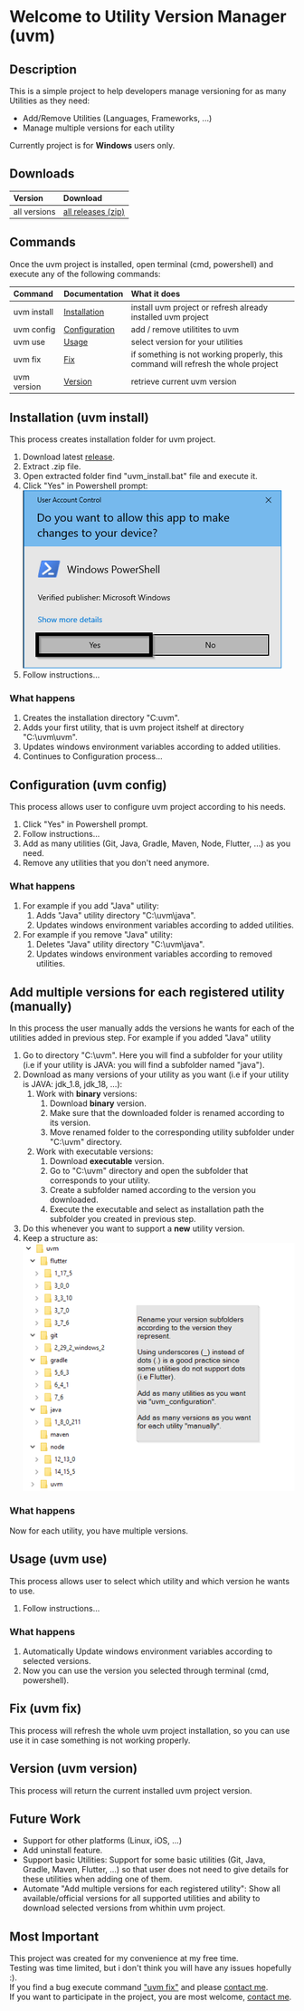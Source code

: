 # Welcome to Utility Version Manager (uvm)

## Description
This is a simple project to help developers manage versioning for as many Utilities as they need:
- Add/Remove Utilities (Languages, Frameworks, ...)
- Manage multiple versions for each utility  

Currently project is for **Windows** users only.

## Downloads

| Version         | Download                                                                 |
| :-------------- | :----------------------------------------------------------------------- |
| all versions    | [all releases (zip)](https://github.com/Panaith/uvm.github.io/releases)  |

## Commands
Once the uvm project is installed, open terminal (cmd, powershell) and execute any of the following commands:

| Command               | Documentation                                            | What it does                                                                      |
| :-------------------- | :------------------------------------------------------- | :-------------------------------------------------------------------------------- |
| uvm install           | [Installation](#installation-uvm-install)                | install uvm project or refresh already installed uvm project                      |
| uvm config            | [Configuration](#configuration-uvm-config)               | add / remove utilitites to uvm                                                    |
| uvm use               | [Usage](#usage-uvm-use)                                  | select version for your utilities                                                 |
| uvm fix               | [Fix](#fix-uvm-fix)                                      | if something is not working properly, this command will refresh the whole project |
| uvm version           | [Version](#version-uvm-version)                          | retrieve current uvm version                                                      |


## Installation (uvm install)
This process creates installation folder for uvm project.
1. Download latest [release](https://github.com/Panaith/uvm.github.io/releases/latest).
1. Extract .zip file.
1. Open extracted folder find "uvm_install.bat" file and execute it.
1. Click "Yes" in Powershell prompt:  
   ![powershell admin mode](./readmePics/powershell_admin_mode.png)
1. Follow instructions...

### What happens
1. Creates the installation directory "C:uvm".
1. Adds your first utility, that is uvm project itshelf at directory "C:\uvm\uvm".
1. Updates windows environment variables according to added utilities.
1. Continues to Configuration process...

## Configuration (uvm config)
This process allows user to configure uvm project according to his needs.
1. Click "Yes" in Powershell prompt.
1. Follow instructions...
1. Add as many utilities (Git, Java, Gradle, Maven, Node, Flutter, ...) as you need.
1. Remove any utilities that you don't need anymore.

### What happens
1. For example if you add "Java" utility:
    1. Adds "Java" utility directory "C:\uvm\java".
    1. Updates windows environment variables according to added utilities.
1. For example if you remove "Java" utility:
    1. Deletes "Java" utility directory "C:\uvm\java".
    1. Updates windows environment variables according to removed utilities.

## Add multiple versions for each registered utility (manually)
In this process the user manually adds the versions he wants for each of the utilities added in previous step.
For example if you added "Java" utility
1. Go to directory "C:\uvm". Here you will find a subfolder for your utility (i.e if your utility is JAVA: you will find a subfolder named "java").
1. Download as many versions of your utility as you want (i.e if your utility is JAVA: jdk_1.8, jdk_18, ...):
    1. Work with **binary** versions:
        1. Download **binary** version.
        1. Make sure that the downloaded folder is renamed according to its version.
        1. Move renamed folder to the corresponding utility subfolder under "C:\uvm" directory.
    1. Work with executable versions:
        1. Download **executable** version.
        1. Go to "C:\uvm" directory and open the subfolder that corresponds to your utility.
        1. Create a subfolder named according to the version you downloaded.
        1. Execute the executable and select as installation path the subfolder you created in previous step.
1. Do this whenever you want to support a **new** utility version.
1. Keep a structure as:  
   ![utilities - Version - Directory](./readmePics/utilities_versions_directory.png)

### What happens
Now for each utility, you have multiple versions.

## Usage (uvm use)
This process allows user to select which utility and which version he wants to use.
1. Follow instructions...

### What happens
1. Automatically Update windows environment variables according to selected versions.
1. Now you can use the version you selected through terminal (cmd, powershell).

## Fix (uvm fix)
This process will refresh the whole uvm project installation, so you can use use it in case something is not working properly.

## Version (uvm version)
This process will return the current installed uvm project version.

## Future Work
- Support for other platforms (Linux, iOS, ...)
- Add uninstall feature.
- Support basic Utilities: Support for some basic utilities (Git, Java, Gradle, Maven, Flutter, ...) so that user does not need to give details for these utilities when adding one of them.
- Automate "Add multiple versions for each registered utility": Show all available/official versions for all supported utilities and ability to download selected versions from whithin uvm project.

## Most Important
This project was created for my convenience at my free time.  
Testing was time limited, but i don't think you will have any issues hopefully :).  
If you find a bug execute command ["uvm fix"](#fix-uvm-fix) and please [contact me](mailto:psarrid@gmail.com).  
If you want to participate in the project, you are most welcome, [contact me](mailto:psarrid@gmail.com).  
